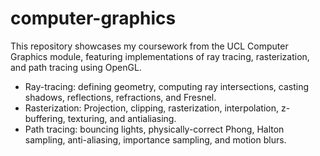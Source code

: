 # computer-graphics
This repository showcases my coursework from the UCL Computer Graphics module, featuring implementations of ray tracing, rasterization, and path tracing using OpenGL.

- Ray-tracing: defining geometry, computing ray intersections, casting shadows, reflections, refractions, and Fresnel.
- Rasterization: Projection, clipping, rasterization, interpolation, z-buffering, texturing, and antialiasing.
- Path tracing: bouncing lights, physically-correct Phong, Halton sampling, anti-aliasing, importance sampling, and motion blurs.

